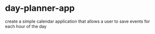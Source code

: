 # day-planner-app
create a simple calendar application that allows a user to save events for each hour of the day
